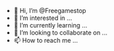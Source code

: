 - 👋 Hi, I’m @Freegamestop
- 👀 I’m interested in ...
- 🌱 I’m currently learning ...
- 💞️ I’m looking to collaborate on ...
- 📫 How to reach me ...

<!---
Freegamestop/Freegamestop is a ✨ special ✨ repository because its `README.md` (this file) appears on your GitHub profile.
You can click the Preview link to take a look at your changes.
--->
